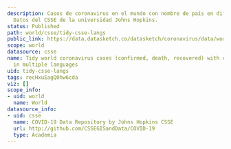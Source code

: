```yaml
---
description: Casos de coronavirus en el mundo con nombre de país en diferentes idiomas.
  Datos del CSSE de la universidad Johns Hopkins.
status: Published
path: world/csse/tidy-csse-langs
public_link: https://data.datasketch.co/datasketch/coronavirus/data/world/csse/tidy-csse-langs.csv
scope: world
datasource: csse
name: Tidy world coronavirus cases (confirmed, death, recovered) with country names
  in multiple languages
uid: tidy-csse-langs
tags: recHxuEagQ0hw6cda
viz: []
scope_info:
- uid: world
  name: World
datasource_info:
- uid: csse
  name: COVID-19 Data Repository by Johns Hopkins CSSE
  url: http://github.com/CSSEGISandData/COVID-19
  type: Academia
---
```


